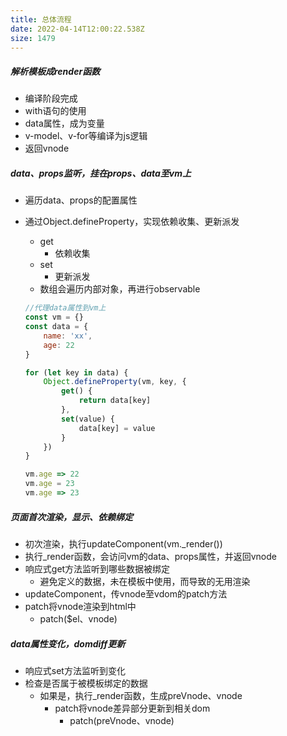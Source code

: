 ```yaml
---
title: 总体流程
date: 2022-04-14T12:00:22.538Z
size: 1479
---
```

##### 解析模板成render函数

- 编译阶段完成
- with语句的使用
- data属性，成为变量
- v-model、v-for等编译为js逻辑
- 返回vnode

##### data、props监听，挂在props、data至vm上

- 遍历data、props的配置属性

- 通过Object.defineProperty，实现依赖收集、更新派发

  - get
    - 依赖收集
  - set
    - 更新派发
  - 数组会遍历内部对象，再进行observable

  ```javascript
  //代理data属性到vm上
  const vm = {}
  const data = {
      name: 'xx',
      age: 22
  }
  
  for (let key in data) {
      Object.defineProperty(vm, key, {
          get() {
              return data[key]
          },
          set(value) {
              data[key] = value
          }
      })
  }
  
  vm.age => 22
  vm.age = 23
  vm.age => 23
  ```

##### 页面首次渲染，显示、依赖绑定

- 初次渲染，执行updateComponent(vm._render())
- 执行_render函数，会访问vm的data、props属性，并返回vnode
- 响应式get方法监听到哪些数据被绑定
  - 避免定义的数据，未在模板中使用，而导致的无用渲染
- updateComponent，传vnode至vdom的patch方法
- patch将vnode渲染到html中
  - patch($el、vnode)

##### data属性变化，domdiff更新

- 响应式set方法监听到变化
- 检查是否属于被模板绑定的数据
  - 如果是，执行_render函数，生成preVnode、vnode
    - patch将vnode差异部分更新到相关dom
      - patch(preVnode、vnode)
